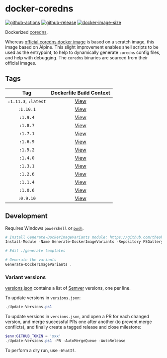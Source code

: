 # docker-coredns

[![github-actions](https://github.com/theohbrothers/docker-coredns/actions/workflows/ci-master-pr.yml/badge.svg?branch=master)](https://github.com/theohbrothers/docker-coredns/actions/workflows/ci-master-pr.yml)
[![github-release](https://img.shields.io/github/v/release/theohbrothers/docker-coredns?style=flat-square)](https://github.com/theohbrothers/docker-coredns/releases/)
[![docker-image-size](https://img.shields.io/docker/image-size/theohbrothers/docker-coredns/latest)](https://hub.docker.com/r/theohbrothers/docker-coredns)

Dockerized [coredns](https://github.com/coredns/coredns).

Whereas [official coredns docker image](https://hub.docker.com/r/coredns/coredns) is based on a scratch image, this image based on Alpine. This slight improvement enables shell scripts to be used as the entrypoint, to help to dynamically generate `coredns` config files, and help with debugging. The `coredns` binaries are sourced from their official images.

## Tags

| Tag | Dockerfile Build Context |
|:-------:|:---------:|
| `:1.11.3`, `:latest` | [View](variants/1.11.3) |
| `:1.10.1` | [View](variants/1.10.1) |
| `:1.9.4` | [View](variants/1.9.4) |
| `:1.8.7` | [View](variants/1.8.7) |
| `:1.7.1` | [View](variants/1.7.1) |
| `:1.6.9` | [View](variants/1.6.9) |
| `:1.5.2` | [View](variants/1.5.2) |
| `:1.4.0` | [View](variants/1.4.0) |
| `:1.3.1` | [View](variants/1.3.1) |
| `:1.2.6` | [View](variants/1.2.6) |
| `:1.1.4` | [View](variants/1.1.4) |
| `:1.0.6` | [View](variants/1.0.6) |
| `:0.9.10` | [View](variants/0.9.10) |

## Development

Requires Windows `powershell` or [`pwsh`](https://github.com/PowerShell/PowerShell).

```powershell
# Install Generate-DockerImageVariants module: https://github.com/theohbrothers/Generate-DockerImageVariants
Install-Module -Name Generate-DockerImageVariants -Repository PSGallery -Scope CurrentUser -Force -Verbose

# Edit ./generate templates

# Generate the variants
Generate-DockerImageVariants .
```

### Variant versions

[versions.json](generate/definitions/versions.json) contains a list of [Semver](https://semver.org/) versions, one per line.

To update versions in `versions.json`:

```powershell
./Update-Versions.ps1
```

To update versions in `versions.json`, and open a PR for each changed version, and merge successful PRs one after another (to prevent merge conflicts), and finally create a tagged release and close milestone:

```powershell
$env:GITHUB_TOKEN = 'xxx'
./Update-Versions.ps1 -PR -AutoMergeQueue -AutoRelease
```

To perform a dry run, use `-WhatIf`.
